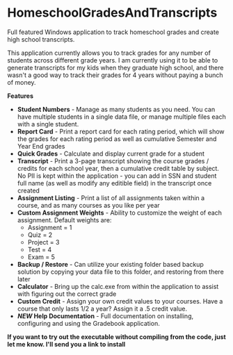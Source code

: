 # HomeschoolGradesAndTranscripts

Full featured Windows application to track homeschool grades and create high school transcripts.

This application currently allows you to track grades for any number of students across different grade years. I am currently using it to be able to generate transcripts for my kids when they graduate high school, and there wasn't a good way to track their grades for 4 years without paying a bunch of money. 

<b>Features</b>
  * <b>Student Numbers</b> - Manage as many students as you need. You can have multiple students in a single data file, or manage multiple files each with a single student.
  * <b>Report Card</b> - Print a report card for each rating period, which will show the grades for each rating period as well as cumulative Semester and Year End grades
  * <b>Quick Grades</b> - Calculate and display current grade for a student
  * <b>Transcript</b> - Print a 3-page transcript showing the course grades / credits for each school year, then a cumulative credit table by subject. No PII is kept within
  the application - you can add in SSN and student full name (as well as modify any editible field) in the transcript once created
  * <b>Assignment Listing</b> - Print a list of all assignments taken within a course, and as many courses as you like per year
  * <b>Custom Assignment Weights</b> - Ability to customize the weight of each assignment. Default weights are:
    * Assignment = 1
    * Quiz = 2
    * Project = 3
    * Test = 4
    * Exam = 5
  * <b>Backup / Restore</b> - Can utilize your existing folder based backup solution by copying  your data file to this folder, and restoring from there later
  * <b>Calculator</b> - Bring up the calc.exe from within the application to assist with figuring out the correct grade
  * <b>Custom Credit</b> - Assign your own credit values to your courses. Have a course that only lasts 1/2 a year? Assign it a .5 credit value.
  * <b>*NEW* Help Documentation</b> - Full documentation on installing, configuring and using the Gradebook application.

<b>If you want to try out the executable without compiling from the code, just let me know. I'll send you a link to install</b>
